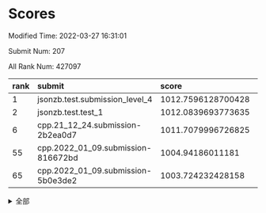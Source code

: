 # Scores

Modified Time: 2022-03-27 16:31:01

Submit Num: 207

All Rank Num: 427097

| rank |               submit               |       score        |       sigma        | pk_num |
| :--- | :--------------------------------- | :----------------- | :----------------- | :----- |
| 1    | jsonzb.test.submission_level_4     | 1012.7596128700428 | 0.8352868380146985 | 8254   |
| 2    | jsonzb.test.test_1                 | 1012.0839693773635 | 0.7913899992494435 | 8255   |
| 6    | cpp.21_12_24.submission-2b2ea0d7   | 1011.7079996726825 | 0.7635035076523259 | 8256   |
| 55   | cpp.2022_01_09.submission-816672bd | 1004.94186011181   | 0.7343169495387887 | 8250   |
| 65   | cpp.2022_01_09.submission-5b0e3de2 | 1003.724232428158  | 0.7170058057374255 | 8252   |


<details>
<summary>全部</summary>

| rank |                 submit                 |       score        |       sigma        | pk_num |
| :--- | :------------------------------------- | :----------------- | :----------------- | :----- |
| 1    | jsonzb.test.submission_level_4         | 1012.7596128700428 | 0.8352868380146985 | 8254   |
| 2    | jsonzb.test.test_1                     | 1012.0839693773635 | 0.7913899992494435 | 8255   |
| 3    | gobigger.level_3.submission_level_3_2  | 1011.8358213835138 | 0.7935205844306192 | 8256   |
| 4    | gobigger.level_3.submission_level_3_30 | 1011.7920519716859 | 0.7929708140034385 | 8257   |
| 5    | gobigger.level_3.submission_level_3_8  | 1011.7680935794879 | 0.8016523041862651 | 8256   |
| 6    | cpp.21_12_24.submission-2b2ea0d7       | 1011.7079996726825 | 0.7635035076523259 | 8256   |
| 7    | gobigger.level_3.submission_level_3_6  | 1011.2520202099834 | 0.7892776653451299 | 8257   |
| 8    | gobigger.level_3.submission_level_3_21 | 1011.0139698780263 | 0.7863447343595811 | 8254   |
| 9    | gobigger.level_3.submission_level_3_15 | 1010.9865534582577 | 0.7678336897826337 | 8253   |
| 10   | gobigger.level_3.submission_level_3_19 | 1010.935987481625  | 0.7837933362723065 | 8255   |
| 11   | gobigger.level_3.submission_level_3_24 | 1010.8783198778407 | 0.7726240440212883 | 8255   |
| 12   | gobigger.level_3.submission_level_3_31 | 1010.840881739778  | 0.7869084487248923 | 8251   |
| 13   | gobigger.level_3.submission_level_3_38 | 1010.8112095276866 | 0.7865534158352896 | 8256   |
| 14   | gobigger.level_3.submission_level_3_48 | 1010.7695330448032 | 0.7750749991564019 | 8252   |
| 15   | gobigger.level_3.submission_level_3_10 | 1010.7609662582404 | 0.7602083032565953 | 8258   |
| 16   | gobigger.level_3.submission_level_3_11 | 1010.7102106801217 | 0.7651484987556708 | 8250   |
| 17   | gobigger.level_3.submission_level_3_16 | 1010.6923028413748 | 0.7544327454196693 | 8259   |
| 18   | gobigger.level_3.submission_level_3_13 | 1010.6017699787327 | 0.7685719641725854 | 8254   |
| 19   | gobigger.level_3.submission_level_3_25 | 1010.5070557300477 | 0.7530550858317445 | 8252   |
| 20   | gobigger.level_3.submission_level_3_3  | 1010.4462324830458 | 0.7610783988500918 | 8241   |
| 21   | gobigger.level_3.submission_level_3_39 | 1010.4391072809398 | 0.7814176664973262 | 8252   |
| 22   | gobigger.level_3.submission_level_3_47 | 1010.4118081348748 | 0.7470616979814708 | 8261   |
| 23   | gobigger.level_3.submission_level_3_41 | 1010.3991189293635 | 0.7580525515307974 | 8255   |
| 24   | gobigger.level_3.submission_level_3_4  | 1010.3560860996544 | 0.7707883444458536 | 8250   |
| 25   | gobigger.level_3.submission_level_3_44 | 1010.3078910789453 | 0.7735569577735306 | 8254   |
| 26   | gobigger.level_3.submission_level_3_32 | 1010.2917580719064 | 0.7762774570381212 | 8254   |
| 27   | gobigger.level_3.submission_level_3_1  | 1010.2331244412516 | 0.7524502088190036 | 8250   |
| 28   | gobigger.level_3.submission_level_3_37 | 1010.1006452020528 | 0.7574672953268983 | 8256   |
| 29   | gobigger.level_3.submission_level_3_22 | 1010.073189249346  | 0.772272063306329  | 8250   |
| 30   | gobigger.level_3.submission_level_3_33 | 1010.0672711776862 | 0.7616867478472817 | 8249   |
| 31   | gobigger.level_3.submission_level_3_0  | 1009.9896968524664 | 0.763882127338732  | 8256   |
| 32   | gobigger.level_3.submission_level_3_7  | 1009.9014470657668 | 0.7586302390758943 | 8256   |
| 33   | gobigger.level_3.submission_level_3_45 | 1009.8560163268411 | 0.757253694488035  | 8252   |
| 34   | gobigger.level_3.submission_level_3_26 | 1009.7471462086928 | 0.7570187112097639 | 8257   |
| 35   | gobigger.level_3.submission_level_3_17 | 1009.7429616513456 | 0.7490978332815241 | 8257   |
| 36   | gobigger.level_3.submission_level_3_49 | 1009.6534768675614 | 0.7551138381606721 | 8254   |
| 37   | gobigger.level_3.submission_level_3_5  | 1009.6353350052275 | 0.7405663638555876 | 8250   |
| 38   | gobigger.level_3.submission_level_3_35 | 1009.590677910536  | 0.7361363366071279 | 8252   |
| 39   | gobigger.level_3.submission_level_3_9  | 1009.573841884651  | 0.7633722496529081 | 8254   |
| 40   | gobigger.level_3.submission_level_3_43 | 1009.4784127002807 | 0.7653019703987342 | 8253   |
| 41   | gobigger.level_3.submission_level_3_29 | 1009.4098160762825 | 0.7490102938095278 | 8252   |
| 42   | gobigger.level_3.submission_level_3_28 | 1009.3833352433174 | 0.7530511933478906 | 8255   |
| 43   | gobigger.level_3.submission_level_3_36 | 1009.3513036809264 | 0.7473781107883718 | 8259   |
| 44   | gobigger.level_3.submission_level_3_34 | 1009.3082077965688 | 0.7544903868985678 | 8255   |
| 45   | gobigger.level_3.submission_level_3_18 | 1009.2881835594994 | 0.7726066400219639 | 8249   |
| 46   | gobigger.level_3.submission_level_3_23 | 1009.189989347782  | 0.7376822927721046 | 8252   |
| 47   | gobigger.level_3.submission_level_3_27 | 1009.0916722830294 | 0.7436003661681955 | 8253   |
| 48   | gobigger.level_3.submission_level_3_46 | 1009.0649389469775 | 0.7641445199444731 | 8249   |
| 49   | gobigger.level_3.submission_level_3_42 | 1008.8267664100657 | 0.735883437293337  | 8250   |
| 50   | gobigger.level_3.submission_level_3_40 | 1008.798134931767  | 0.7449807843204146 | 8252   |
| 51   | gobigger.level_3.submission_level_3_14 | 1008.708410977781  | 0.7398132002041068 | 8250   |
| 52   | gobigger.level_3.submission_level_3_20 | 1008.6682392072195 | 0.75398147762265   | 8254   |
| 53   | gobigger.level_3.submission_level_3_12 | 1008.599115214908  | 0.7441080225630446 | 8250   |
| 54   | gobigger.level_1.submission_level_1_23 | 1005.7119358584022 | 0.7241065782400469 | 8247   |
| 55   | cpp.2022_01_09.submission-816672bd     | 1004.94186011181   | 0.7343169495387887 | 8250   |
| 56   | gobigger.level_1.submission_level_1_2  | 1004.5256535905289 | 0.7196968361071888 | 8259   |
| 57   | gobigger.level_1.submission_level_1_8  | 1004.484713266622  | 0.721025914239526  | 8251   |
| 58   | gobigger.level_1.submission_level_1_9  | 1004.4027196114325 | 0.7138988754028424 | 8251   |
| 59   | gobigger.level_1.submission_level_1_44 | 1004.2896235014308 | 0.7096392399376974 | 8253   |
| 60   | gobigger.level_1.submission_level_1_24 | 1003.90925960455   | 0.7234102517026594 | 8250   |
| 61   | gobigger.level_1.submission_level_1_20 | 1003.8999441915502 | 0.715091783223496  | 8256   |
| 62   | gobigger.level_1.submission_level_1_48 | 1003.7719225382822 | 0.7184011780324927 | 8251   |
| 63   | gobigger.level_1.submission_level_1_15 | 1003.7620642478701 | 0.7245894464473797 | 8250   |
| 64   | gobigger.level_1.submission_level_1_43 | 1003.7515206093185 | 0.7155175229421062 | 8257   |
| 65   | cpp.2022_01_09.submission-5b0e3de2     | 1003.724232428158  | 0.7170058057374255 | 8252   |
| 66   | gobigger.level_1.submission_level_1_5  | 1003.7213931552648 | 0.7301707954590575 | 8252   |
| 67   | gobigger.level_1.submission_level_1_18 | 1003.714384612029  | 0.719769991424874  | 8251   |
| 68   | gobigger.level_1.submission_level_1_13 | 1003.6077326690396 | 0.7105415969771198 | 8252   |
| 69   | gobigger.level_1.submission_level_1_19 | 1003.5843819979733 | 0.7270493437847516 | 8258   |
| 70   | gobigger.level_1.submission_level_1_38 | 1003.5796252621154 | 0.718447527819361  | 8255   |
| 71   | gobigger.level_1.submission_level_1_6  | 1003.5600693129174 | 0.7171083818633324 | 8257   |
| 72   | gobigger.level_1.submission_level_1_30 | 1003.5498785135198 | 0.7200450189957041 | 8248   |
| 73   | gobigger.level_1.submission_level_1_7  | 1003.5338885371958 | 0.7098771934815873 | 8257   |
| 74   | gobigger.level_1.submission_level_1_31 | 1003.5067207195111 | 0.7135393972805023 | 8258   |
| 75   | gobigger.level_1.submission_level_1_46 | 1003.4791586432531 | 0.7101804270957128 | 8251   |
| 76   | gobigger.level_1.submission_level_1_35 | 1003.3894702258382 | 0.7252027338656445 | 8251   |
| 77   | gobigger.level_1.submission_level_1_45 | 1003.3647304863692 | 0.7101637741299089 | 8257   |
| 78   | gobigger.level_1.submission_level_1_32 | 1003.3271281445595 | 0.7263155895474073 | 8251   |
| 79   | gobigger.level_1.submission_level_1_49 | 1003.3065723462108 | 0.7405799532052579 | 8251   |
| 80   | gobigger.level_1.submission_level_1_41 | 1003.2747237810759 | 0.7384858681279474 | 8254   |
| 81   | gobigger.level_1.submission_level_1_25 | 1003.2054650008056 | 0.7094937417463975 | 8251   |
| 82   | gobigger.level_1.submission_level_1_47 | 1003.1719824178809 | 0.7165681876070024 | 8258   |
| 83   | gobigger.level_1.submission_level_1_33 | 1003.0451953457379 | 0.7260320878613138 | 8254   |
| 84   | gobigger.level_1.submission_level_1_4  | 1003.0313900199887 | 0.7172439955427037 | 8255   |
| 85   | gobigger.level_1.submission_level_1_36 | 1003.0106207861915 | 0.7221936692607227 | 8251   |
| 86   | gobigger.level_1.submission_level_1_37 | 1002.884462942132  | 0.7009306554009798 | 8254   |
| 87   | gobigger.level_1.submission_level_1_3  | 1002.8627898382802 | 0.7152011810748463 | 8249   |
| 88   | gobigger.level_1.submission_level_1_39 | 1002.8538415858987 | 0.7095333212064852 | 8250   |
| 89   | gobigger.level_1.submission_level_1_22 | 1002.8217278218187 | 0.7176180345834003 | 8250   |
| 90   | gobigger.level_1.submission_level_1_12 | 1002.7559223800383 | 0.7142925871321131 | 8255   |
| 91   | gobigger.level_1.submission_level_1_1  | 1002.7325147469747 | 0.7146677759993031 | 8251   |
| 92   | gobigger.level_1.submission_level_1_16 | 1002.670826434756  | 0.7163690993520467 | 8258   |
| 93   | gobigger.level_1.submission_level_1_29 | 1002.6061912998216 | 0.7216199059410019 | 8256   |
| 94   | gobigger.level_1.submission_level_1_14 | 1002.5866171205498 | 0.7200040966480917 | 8253   |
| 95   | gobigger.level_1.submission_level_1_21 | 1002.5783703004074 | 0.7181866173214321 | 8252   |
| 96   | gobigger.level_1.submission_level_1_27 | 1002.5166942995437 | 0.7017726291030968 | 8257   |
| 97   | gobigger.level_1.submission_level_1_0  | 1002.5097026998017 | 0.7137114888476609 | 8252   |
| 98   | gobigger.level_1.submission_level_1_42 | 1002.504139981919  | 0.7191721469664031 | 8256   |
| 99   | gobigger.level_1.submission_level_1_40 | 1002.41790056296   | 0.7165394131185805 | 8252   |
| 100  | gobigger.level_1.submission_level_1_34 | 1002.3892319664461 | 0.709349687508032  | 8255   |
| 101  | gobigger.level_1.submission_level_1_26 | 1002.2657241060637 | 0.7160379983032173 | 8254   |
| 102  | gobigger.level_1.submission_level_1_17 | 1002.2641960347311 | 0.7090191429007545 | 8254   |
| 103  | gobigger.level_1.submission_level_1_10 | 1002.1787885348981 | 0.7032480376280116 | 8253   |
| 104  | gobigger.level_1.submission_level_1_11 | 1001.9444676555006 | 0.7167417723643899 | 8252   |
| 105  | gobigger.level_1.submission_level_1_28 | 1001.6191651253441 | 0.7040211919126601 | 8255   |
| 106  | gobigger.random.submission_random_36   | 997.5712474274044  | 0.7145963038002758 | 8248   |
| 107  | gobigger.random.submission_random_41   | 997.4341044161561  | 0.721645723143281  | 8251   |
| 108  | gobigger.random.submission_random_19   | 997.3241410570354  | 0.7217393690982313 | 8254   |
| 109  | gobigger.random.submission_random_44   | 997.2936210712118  | 0.706133444334508  | 8251   |
| 110  | gobigger.random.submission_random_20   | 997.2786995082383  | 0.7123451033016908 | 8257   |
| 111  | gobigger.random.submission_random_24   | 997.2642454893414  | 0.7090833422024219 | 8248   |
| 112  | gobigger.random.submission_random_49   | 997.1231718289829  | 0.7144364466706256 | 8258   |
| 113  | gobigger.random.submission_random_30   | 996.9995262806259  | 0.7013484662870793 | 8248   |
| 114  | gobigger.random.submission_random_35   | 996.8294393155702  | 0.7135006285220769 | 8248   |
| 115  | gobigger.random.submission_random_48   | 996.6861634017752  | 0.7062344721777308 | 8250   |
| 116  | gobigger.random.submission_random_26   | 996.6398655789257  | 0.7111779859129391 | 8254   |
| 117  | gobigger.random.submission_random_5    | 996.6106692610429  | 0.7173660921886382 | 8255   |
| 118  | gobigger.random.submission_random_12   | 996.6017772258407  | 0.7085073565872443 | 8250   |
| 119  | gobigger.random.submission_random_9    | 996.5807879377845  | 0.7069890936766811 | 8250   |
| 120  | gobigger.random.submission_random_2    | 996.5336511339685  | 0.711843455373105  | 8255   |
| 121  | gobigger.random.submission_random_21   | 996.5105435400886  | 0.706314927380725  | 8253   |
| 122  | gobigger.random.submission_random_11   | 996.4853317918765  | 0.7191620948293305 | 8257   |
| 123  | gobigger.random.submission_random_16   | 996.4157402696585  | 0.7077864881884401 | 8256   |
| 124  | gobigger.random.submission_random_0    | 996.2661675230713  | 0.7090474543239903 | 8252   |
| 125  | gobigger.random.submission_random_13   | 996.2597611572231  | 0.7157158025981935 | 8254   |
| 126  | gobigger.random.submission_random_39   | 996.1320789679334  | 0.7110046257112685 | 8246   |
| 127  | gobigger.random.submission_random_8    | 996.1146923696581  | 0.704806238210732  | 8255   |
| 128  | gobigger.random.submission_random_6    | 996.0056686300783  | 0.7164743682229624 | 8250   |
| 129  | gobigger.random.submission_random_27   | 995.9975918271967  | 0.7048887743619712 | 8257   |
| 130  | gobigger.random.submission_random_7    | 995.940740510437   | 0.7249126376074848 | 8251   |
| 131  | gobigger.random.submission_random_31   | 995.9358054850483  | 0.7100702683462314 | 8250   |
| 132  | gobigger.random.submission_random_15   | 995.8312942212816  | 0.7096274229698915 | 8254   |
| 133  | gobigger.random.submission_random_18   | 995.8302469834058  | 0.7165682363597121 | 8252   |
| 134  | gobigger.random.submission_random_45   | 995.7827315119509  | 0.7134943387702966 | 8254   |
| 135  | gobigger.random.submission_random_38   | 995.6249577293986  | 0.7205026865867092 | 8257   |
| 136  | gobigger.random.submission_random_17   | 995.6186437869002  | 0.7230996903795053 | 8253   |
| 137  | gobigger.random.submission_random_32   | 995.5922013509688  | 0.7126228682364945 | 8257   |
| 138  | gobigger.random.submission_random_40   | 995.4878079701921  | 0.7219048775598017 | 8254   |
| 139  | gobigger.random.submission_random_34   | 995.4759438406935  | 0.7160216936300378 | 8249   |
| 140  | gobigger.random.submission_random_46   | 995.4722507093331  | 0.7245869592379162 | 8251   |
| 141  | gobigger.random.submission_random_33   | 995.4705029074565  | 0.7053239662625369 | 8250   |
| 142  | gobigger.random.submission_random_47   | 995.4389898561351  | 0.6963299501363197 | 8254   |
| 143  | gobigger.random.submission_random_23   | 995.4312887820455  | 0.7095981537487889 | 8247   |
| 144  | gobigger.random.submission_random_29   | 995.4017279155603  | 0.7038721123828577 | 8255   |
| 145  | gobigger.random.submission_random_4    | 995.3200705033382  | 0.709287763842345  | 8255   |
| 146  | gobigger.random.submission_random_10   | 995.3100431892279  | 0.7231868633001283 | 8253   |
| 147  | gobigger.random.submission_random_42   | 995.2197823307016  | 0.7130531645467308 | 8249   |
| 148  | gobigger.random.submission_random_43   | 995.1280680059336  | 0.7250694227099944 | 8252   |
| 149  | gobigger.random.submission_random_1    | 995.1068224111917  | 0.7020169500712754 | 8253   |
| 150  | gobigger.random.submission_random_3    | 995.0181899555287  | 0.7217306629490063 | 8249   |
| 151  | gobigger.random.submission_random_14   | 994.9912540301011  | 0.7232910949666206 | 8253   |
| 152  | gobigger.random.submission_random_22   | 994.8812164554106  | 0.7231533031779329 | 8255   |
| 153  | gobigger.random.submission_random_37   | 994.8283192710978  | 0.7073148673986532 | 8254   |
| 154  | gobigger.random.submission_random_25   | 994.7121823498305  | 0.7393960419946606 | 8252   |
| 155  | gobigger.level_2.submission_level_2_27 | 994.5677247516801  | 0.7233912741031479 | 8254   |
| 156  | gobigger.random.submission_random_28   | 994.2978243963473  | 0.7232801952390739 | 8254   |
| 157  | gobigger.level_2.submission_level_2_29 | 994.1175001145225  | 0.7266881396437742 | 8251   |
| 158  | gobigger.level_2.submission_level_2_43 | 993.9629411561816  | 0.7321118459660534 | 8255   |
| 159  | gobigger.level_2.submission_level_2_46 | 993.5080636209119  | 0.7354943160278457 | 8254   |
| 160  | gobigger.level_2.submission_level_2_13 | 993.3810677830544  | 0.7461267891680355 | 8250   |
| 161  | gobigger.level_2.submission_level_2_11 | 993.3262899223488  | 0.7455702288081469 | 8249   |
| 162  | gobigger.level_2.submission_level_2_41 | 993.326019236597   | 0.7432929904854447 | 8251   |
| 163  | gobigger.level_2.submission_level_2_44 | 993.2701631252926  | 0.7350642897319444 | 8256   |
| 164  | gobigger.level_2.submission_level_2_12 | 993.2556672823711  | 0.7447420979870811 | 8256   |
| 165  | gobigger.level_2.submission_level_2_9  | 993.1290905943495  | 0.7328257911655968 | 8257   |
| 166  | gobigger.level_2.submission_level_2_19 | 993.0369170402457  | 0.7334410376856462 | 8258   |
| 167  | gobigger.level_2.submission_level_2_45 | 993.0044643073571  | 0.7467053967284659 | 8254   |
| 168  | gobigger.level_2.submission_level_2_24 | 992.858615159605   | 0.7327718053188877 | 8252   |
| 169  | gobigger.level_2.submission_level_2_18 | 992.8053904288994  | 0.7380839105306481 | 8256   |
| 170  | gobigger.level_2.submission_level_2_35 | 992.7632593367783  | 0.7490463863866236 | 8245   |
| 171  | gobigger.level_2.submission_level_2_2  | 992.5075829299573  | 0.7412807923223848 | 8256   |
| 172  | gobigger.level_2.submission_level_2_30 | 992.435863149279   | 0.747881792817508  | 8250   |
| 173  | gobigger.level_2.submission_level_2_0  | 992.4228707510831  | 0.7599258710725193 | 8257   |
| 174  | gobigger.level_2.submission_level_2_48 | 992.3542256071248  | 0.7520526567909946 | 8249   |
| 175  | gobigger.level_2.submission_level_2_42 | 992.3299281194717  | 0.7296992246201074 | 8250   |
| 176  | gobigger.level_2.submission_level_2_38 | 992.2931798573378  | 0.7426646749719842 | 8254   |
| 177  | gobigger.level_2.submission_level_2_26 | 992.236106417578   | 0.7601090629017276 | 8253   |
| 178  | gobigger.level_2.submission_level_2_21 | 992.1789820589329  | 0.7445498128605934 | 8253   |
| 179  | gobigger.level_2.submission_level_2_8  | 992.1358799220258  | 0.746078236378435  | 8250   |
| 180  | gobigger.level_2.submission_level_2_6  | 992.0997097228362  | 0.7464652272740536 | 8250   |
| 181  | gobigger.level_2.submission_level_2_47 | 992.0814592006477  | 0.7340752051111378 | 8255   |
| 182  | gobigger.level_2.submission_level_2_14 | 992.005353292526   | 0.7207942557370675 | 8253   |
| 183  | gobigger.level_2.submission_level_2_25 | 991.9579675114168  | 0.7499030559790409 | 8261   |
| 184  | gobigger.level_2.submission_level_2_22 | 991.9451452376748  | 0.7454303806451551 | 8255   |
| 185  | gobigger.level_2.submission_level_2_28 | 991.9431341943477  | 0.7659629161144735 | 8252   |
| 186  | gobigger.level_2.submission_level_2_32 | 991.9354667959923  | 0.7278565739081528 | 8250   |
| 187  | gobigger.level_2.submission_level_2_5  | 991.9215744824448  | 0.7457924573534785 | 8254   |
| 188  | gobigger.level_2.submission_level_2_49 | 991.9071316039357  | 0.7500231857162393 | 8252   |
| 189  | gobigger.level_2.submission_level_2_20 | 991.9063895555686  | 0.7369198871597595 | 8253   |
| 190  | gobigger.level_2.submission_level_2_15 | 991.903975408105   | 0.7223429156038635 | 8253   |
| 191  | gobigger.level_2.submission_level_2_16 | 991.8529263578363  | 0.7412551162100358 | 8258   |
| 192  | gobigger.level_2.submission_level_2_10 | 991.7896173071359  | 0.7337366726302307 | 8254   |
| 193  | gobigger.level_2.submission_level_2_36 | 991.7873057020463  | 0.7506790733730311 | 8252   |
| 194  | gobigger.level_2.submission_level_2_1  | 991.5629616784906  | 0.7439268242279393 | 8252   |
| 195  | gobigger.level_2.submission_level_2_4  | 991.548158231585   | 0.7500721227335506 | 8254   |
| 196  | gobigger.level_2.submission_level_2_23 | 991.4819053804822  | 0.7554530176325653 | 8258   |
| 197  | gobigger.level_2.submission_level_2_31 | 991.4755494195654  | 0.7493534600051271 | 8251   |
| 198  | gobigger.level_2.submission_level_2_37 | 991.4640859086961  | 0.7595841309434732 | 8256   |
| 199  | gobigger.level_2.submission_level_2_33 | 991.2448388911278  | 0.7368474557295831 | 8256   |
| 200  | gobigger.level_2.submission_level_2_7  | 990.927165691895   | 0.7641974719030796 | 8251   |
| 201  | gobigger.level_2.submission_level_2_17 | 990.7262093997258  | 0.7558125835119914 | 8252   |
| 202  | gobigger.level_2.submission_level_2_34 | 990.6740726114364  | 0.7499945991322603 | 8254   |
| 203  | gobigger.level_2.submission_level_2_40 | 990.6523125214266  | 0.7561158400359806 | 8254   |
| 204  | gobigger.level_2.submission_level_2_39 | 990.312839226359   | 0.7543322790923083 | 8250   |
| 205  | gobigger.level_2.submission_level_2_3  | 989.9182191221819  | 0.7484371956500321 | 8252   |
| 206  | gobigger.none.submission_none_0        | 976.7490006136917  | 1.36022372207739   | 8249   |
| 207  | gobigger.none.submission_none_1        | 976.0208710948141  | 1.5119005027220103 | 8256   |

</details>
